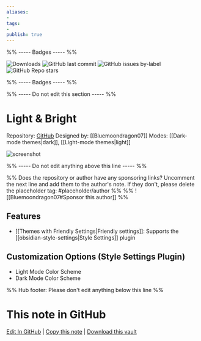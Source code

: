 ```yaml
---
aliases:
- 
tags: 
- 
publish: true
---
```


%% ----- Badges ----- %%

![Downloads](https://img.shields.io/badge/downloads-25690-573E7A?style=for-the-badge&logo=)
![GitHub last commit](https://img.shields.io/github/last-commit/Bluemoondragon07/obsidian-light-and-bright-theme?color=573E7A&label=last%20update&logo=github&style=for-the-badge)
![GitHub issues by-label](https://img.shields.io/github/issues/Bluemoondragon07/obsidian-light-and-bright-theme/help%20wanted?color=573E7A&logo=github&style=for-the-badge) 
![GitHub Repo stars](https://img.shields.io/github/stars/Bluemoondragon07/obsidian-light-and-bright-theme?color=573E7A&logo=github&style=for-the-badge)

%% ----- Badges ----- %%

%% ----- Do not edit this section ----- %%

# Light & Bright

Repository: [GitHub](https://github.com/Bluemoondragon07/obsidian-light-and-bright-theme)
Designed by: [[Bluemoondragon07]]
Modes: [[Dark-mode themes|dark]], [[Light-mode themes|light]]



![screenshot](https://github.com/Bluemoondragon07/obsidian-light-and-bright-theme/raw/HEAD/light-and-bright-cover.png)

%% ----- Do not edit anything above this line ----- %% 

%% Does the repository or author have any sponsoring links? Uncomment the next line and add them to the author's note. If they don't, please delete the placeholder tag: #placeholder/author %%
%% ![[Bluemoondragon07#Sponsor this author]] %%


## Features

- [[Themes with Friendly Settings|Friendly settings]]: Supports the [[obsidian-style-settings|Style Settings]] plugin

## Customization Options (Style Settings Plugin) 
- Light Mode Color Scheme
- Dark Mode Color Scheme


%% Hub footer: Please don't edit anything below this line %%

# This note in GitHub

<span class="git-footer">[Edit In GitHub](https://github.dev/obsidian-community/obsidian-hub/blob/main/02%20-%20Community%20Expansions/02.05%20All%20Community%20Expansions/Themes/Light%20%26%20Bright.md "git-hub-edit-note") | [Copy this note](https://raw.githubusercontent.com/obsidian-community/obsidian-hub/main/02%20-%20Community%20Expansions/02.05%20All%20Community%20Expansions/Themes/Light%20%26%20Bright.md "git-hub-copy-note") | [Download this vault](https://github.com/obsidian-community/obsidian-hub/archive/refs/heads/main.zip "git-hub-download-vault") </span>
